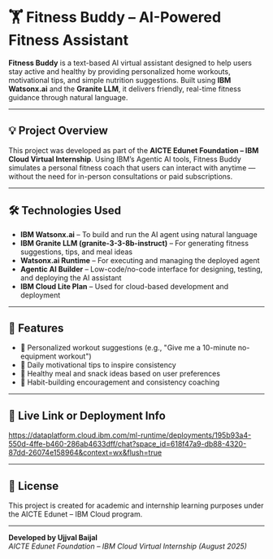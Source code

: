 # 🏋️ Fitness Buddy – AI-Powered Fitness Assistant

**Fitness Buddy** is a text-based AI virtual assistant designed to help users stay active and healthy by providing personalized home workouts, motivational tips, and simple nutrition suggestions. Built using **IBM Watsonx.ai** and the **Granite LLM**, it delivers friendly, real-time fitness guidance through natural language.

---

## 💡 Project Overview

This project was developed as part of the **AICTE Edunet Foundation – IBM Cloud Virtual Internship**. Using IBM’s Agentic AI tools, Fitness Buddy simulates a personal fitness coach that users can interact with anytime — without the need for in-person consultations or paid subscriptions.

---

## 🛠️ Technologies Used

- **IBM Watsonx.ai** – To build and run the AI agent using natural language
- **IBM Granite LLM (granite-3-3-8b-instruct)** – For generating fitness suggestions, tips, and meal ideas
- **Watsonx.ai Runtime** – For executing and managing the deployed agent
- **Agentic AI Builder** – Low-code/no-code interface for designing, testing, and deploying the AI assistant
- **IBM Cloud Lite Plan** – Used for cloud-based development and deployment

---

## 🚀 Features

- 🏃 Personalized workout suggestions (e.g., "Give me a 10-minute no-equipment workout")
- 💬 Daily motivational tips to inspire consistency
- 🥗 Healthy meal and snack ideas based on user preferences
- 📅 Habit-building encouragement and consistency coaching

---


## 🔗 Live Link or Deployment Info

https://dataplatform.cloud.ibm.com/ml-runtime/deployments/195b93a4-550d-4ffe-b460-286ab4633dff/chat?space_id=618f47a9-db88-4320-87dd-26074e158964&context=wx&flush=true

---

## 📜 License

This project is created for academic and internship learning purposes under the AICTE Edunet – IBM Cloud program.

---

**Developed by Ujjval Baijal**  
*AICTE Edunet Foundation – IBM Cloud Virtual Internship (August 2025)*

